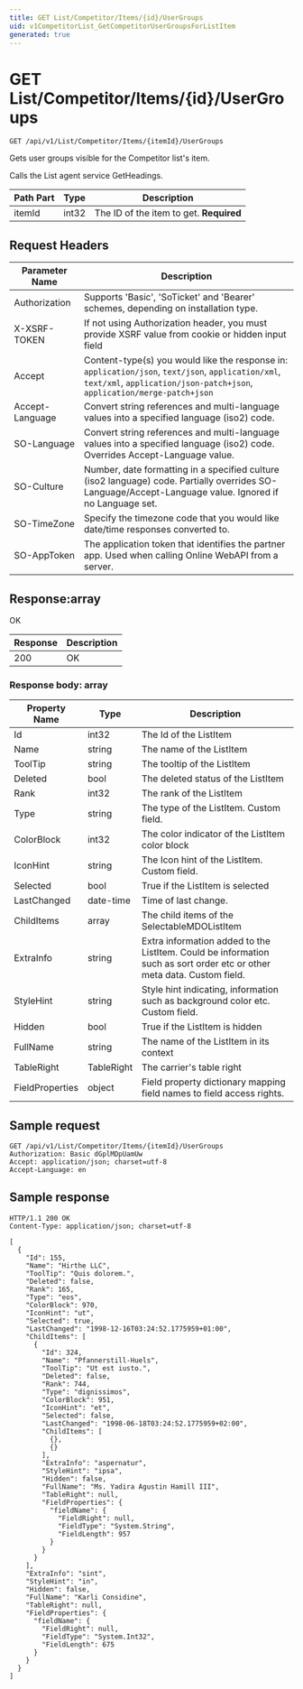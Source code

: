 ```yaml
---
title: GET List/Competitor/Items/{id}/UserGroups
uid: v1CompetitorList_GetCompetitorUserGroupsForListItem
generated: true
---
```


# GET List/Competitor/Items/{id}/UserGroups

```http
GET /api/v1/List/Competitor/Items/{itemId}/UserGroups
```

Gets user groups visible for the Competitor list's item.


Calls the List agent service GetHeadings.





| Path Part | Type | Description |
|-----------|------|-------------|
| itemId | int32 | The ID of the item to get. **Required** |



## Request Headers

| Parameter Name | Description |
|----------------|-------------|
| Authorization  | Supports 'Basic', 'SoTicket' and 'Bearer' schemes, depending on installation type. |
| X-XSRF-TOKEN   | If not using Authorization header, you must provide XSRF value from cookie or hidden input field |
| Accept         | Content-type(s) you would like the response in: `application/json`, `text/json`, `application/xml`, `text/xml`, `application/json-patch+json`, `application/merge-patch+json` |
| Accept-Language | Convert string references and multi-language values into a specified language (iso2) code. |
| SO-Language | Convert string references and multi-language values into a specified language (iso2) code. Overrides Accept-Language value. |
| SO-Culture | Number, date formatting in a specified culture (iso2 language) code. Partially overrides SO-Language/Accept-Language value. Ignored if no Language set. |
| SO-TimeZone | Specify the timezone code that you would like date/time responses converted to. |
| SO-AppToken | The application token that identifies the partner app. Used when calling Online WebAPI from a server. |


## Response:array

OK

| Response | Description |
|----------------|-------------|
| 200 | OK |

### Response body: array

| Property Name | Type |  Description |
|----------------|------|--------------|
| Id | int32 | The Id of the ListItem |
| Name | string | The name of the ListItem |
| ToolTip | string | The tooltip of the ListItem |
| Deleted | bool | The deleted status of the ListItem |
| Rank | int32 | The rank of the ListItem |
| Type | string | The type of the ListItem. Custom field. |
| ColorBlock | int32 | The color indicator of the ListItem color block |
| IconHint | string | The Icon hint of the ListItem. Custom field. |
| Selected | bool | True if the ListItem is selected |
| LastChanged | date-time | Time of last change. |
| ChildItems | array | The child items of the SelectableMDOListItem |
| ExtraInfo | string | Extra information added to the ListItem. Could be information such as sort order etc or other meta data. Custom field. |
| StyleHint | string | Style hint indicating, information such as background color etc. Custom field. |
| Hidden | bool | True if the ListItem is hidden |
| FullName | string | The name of the ListItem in its context |
| TableRight | TableRight | The carrier's table right |
| FieldProperties | object | Field property dictionary mapping field names to field access rights. |

## Sample request

```http!
GET /api/v1/List/Competitor/Items/{itemId}/UserGroups
Authorization: Basic dGplMDpUamUw
Accept: application/json; charset=utf-8
Accept-Language: en
```

## Sample response

```http_
HTTP/1.1 200 OK
Content-Type: application/json; charset=utf-8

[
  {
    "Id": 155,
    "Name": "Hirthe LLC",
    "ToolTip": "Quis dolorem.",
    "Deleted": false,
    "Rank": 165,
    "Type": "eos",
    "ColorBlock": 970,
    "IconHint": "ut",
    "Selected": true,
    "LastChanged": "1998-12-16T03:24:52.1775959+01:00",
    "ChildItems": [
      {
        "Id": 324,
        "Name": "Pfannerstill-Huels",
        "ToolTip": "Ut est iusto.",
        "Deleted": false,
        "Rank": 744,
        "Type": "dignissimos",
        "ColorBlock": 951,
        "IconHint": "et",
        "Selected": false,
        "LastChanged": "1998-06-18T03:24:52.1775959+02:00",
        "ChildItems": [
          {},
          {}
        ],
        "ExtraInfo": "aspernatur",
        "StyleHint": "ipsa",
        "Hidden": false,
        "FullName": "Ms. Yadira Agustin Hamill III",
        "TableRight": null,
        "FieldProperties": {
          "fieldName": {
            "FieldRight": null,
            "FieldType": "System.String",
            "FieldLength": 957
          }
        }
      }
    ],
    "ExtraInfo": "sint",
    "StyleHint": "in",
    "Hidden": false,
    "FullName": "Karli Considine",
    "TableRight": null,
    "FieldProperties": {
      "fieldName": {
        "FieldRight": null,
        "FieldType": "System.Int32",
        "FieldLength": 675
      }
    }
  }
]
```